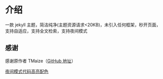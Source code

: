# 介绍

一款 jekyll 主题，简洁纯净(主题资源请求<20KB)，未引入任何框架，秒开页面，支持自适应，支持全文检索，支持夜间模式

## 感谢

感谢原作者 TMaize（[GitHub 地址](https://github.com/TMaize/tmaize-blog)）

[夜间模式代码高亮配色](https://github.com/mgyongyosi/OneDarkJekyll)
